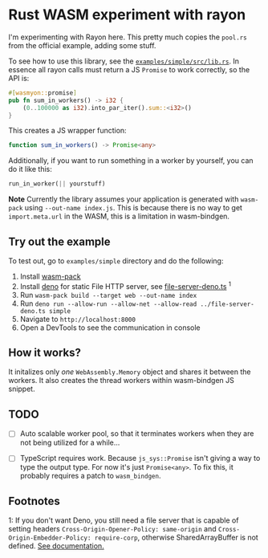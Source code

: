 # Rust WASM experiment with rayon

I'm experimenting with Rayon here. This pretty much copies the `pool.rs` from the official example, adding some stuff.

To see how to use this library, see the [`examples/simple/src/lib.rs`](./examples/simple/src/lib.rs). In essence all rayon calls must return a JS `Promise` to work correctly, so the API is: 

```rust
#[wasmyon::promise]
pub fn sum_in_workers() -> i32 {
    (0..100000 as i32).into_par_iter().sum::<i32>()
}
```

This creates a JS wrapper function:

```typescript
function sum_in_workers() -> Promise<any>
```

Additionally, if you want to run something in a worker by yourself, you can do it like this:

```rust
run_in_worker(|| yourstuff)
```

**Note** Currently the library assumes your application is generated with `wasm-pack` using `--out-name index.js`. This is because there is no way to get `import.meta.url` in the WASM, this is a limitation in wasm-bindgen.

## Try out the example

To test out, go to `examples/simple` directory and do the following:

1. Install [wasm-pack](https://github.com/rustwasm/wasm-pack)
2. Install [deno](https://deno.land/) for static File HTTP server, see [file-server-deno.ts](./examples/file-server-deno.ts) <sup>1</sup>
3. Run `wasm-pack build --target web --out-name index`
4. Run `deno run --allow-run --allow-net --allow-read ../file-server-deno.ts
   simple`
5. Navigate to `http://localhost:8000`
6. Open a DevTools to see the communication in console

## How it works?

It initalizes only _one_ `WebAssembly.Memory` object and shares it between the
workers. It also creates the thread workers within wasm-bindgen JS snippet.

## TODO


- [ ] Auto scalable worker pool, so that it terminates workers when they are not
      being utilized for a while...
- [ ] TypeScript requires work. Because `js_sys::Promise` isn't giving a way to
      type the output type. For now it's just `Promise<any>`. To fix this, it
      probably requires a patch to `wasm_bindgen`.


## Footnotes

1: If you don't want Deno, you still need a file server that is capable of setting headers `Cross-Origin-Opener-Policy: same-origin` and `Cross-Origin-Embedder-Policy: require-corp`, otherwise SharedArrayBuffer is not defined. [See documentation.](https://developer.mozilla.org/en-US/docs/Web/JavaScript/Reference/Global_Objects/SharedArrayBuffer)